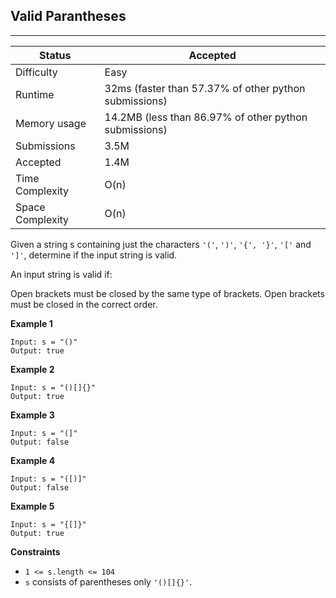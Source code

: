## Valid Parantheses
---------
| Status | Accepted |
| --- | --- |
| Difficulty | Easy |
| Runtime | 32ms (faster than 57.37% of other python submissions) |
| Memory usage | 14.2MB (less than 86.97% of other python submissions) |
| Submissions | 3.5M |
| Accepted | 1.4M |
| Time Complexity | O(n) |
| Space Complexity | O(n) |

Given a string s containing just the characters `'('`, `')'`, `'{', '}'`, `'['` and `']'`, determine if the input string is valid.

An input string is valid if:

Open brackets must be closed by the same type of brackets.
Open brackets must be closed in the correct order.

**Example 1**
```
Input: s = "()"
Output: true
```

**Example 2**
```
Input: s = "()[]{}"
Output: true
```

**Example 3**
```
Input: s = "(]"
Output: false
```

**Example 4**
```
Input: s = "([)]"
Output: false
```

**Example 5**
```
Input: s = "{[]}"
Output: true
```

**Constraints**
- `1 <= s.length <= 104`
- `s` consists of parentheses only `'()[]{}'`.
